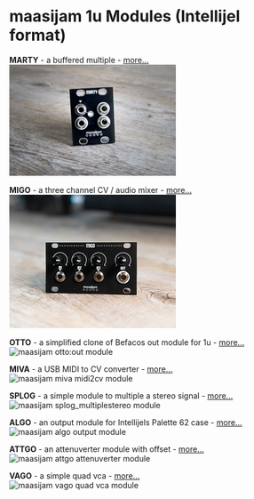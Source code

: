 <h1>maasijam 1u Modules (Intellijel format) </h1>

**MARTY** - a buffered multiple - [more...](https://github.com/maasijam/eurorack/tree/master/1u/marty)<br />
![maasijam marty module](marty/images/marty_300.jpg)

**MIGO** - a three channel CV / audio mixer - [more...](https://github.com/maasijam/eurorack/tree/master/1u/migo)<br />
![maasijam algo output module](migo/images/DSC03061_300.jpg)

**OTTO** - a simplified clone of Befacos out module for 1u - [more...](https://github.com/maasijam/eurorack/tree/master/1u/otto)<br />
![maasijam otto:out module](otto/images/DSC00113-1-2.jpg)

**MIVA** - a USB MIDI to CV converter - [more...](https://github.com/maasijam/eurorack/tree/master/1u/miva)<br />
![maasijam miva midi2cv module](miva/images/DSC00112.jpg)

**SPLOG** - a simple module to multiple a stereo signal - [more...](https://github.com/maasijam/eurorack/tree/master/1u/splog)<br />
![maasijam splog_multiplestereo module](splog/images/DSC00110-1.jpg)

**ALGO** - an output module for Intellijels Palette 62 case - [more...](https://github.com/maasijam/eurorack/tree/master/1u/algo)<br />
![maasijam algo output module](algo/images/DSC03056s.jpg)

**ATTGO** - an attenuverter module with offset - [more...](https://github.com/maasijam/eurorack/tree/master/1u/attgo)<br />
![maasijam attgo attenuverter module](attgo/images/DSC03062s.jpg)

**VAGO** - a simple quad vca - [more...](https://github.com/maasijam/eurorack/tree/master/1u/vago)<br />
![maasijam vago quad vca module](vago/images/DSC03323s.jpg)
